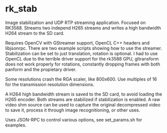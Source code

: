 # rk_stab
Image stabilization and UDP RTP streaming application. Focused on RK3588. Streams two independ H265 streams and writes a high bandwidth H264 stream to the SD card.

Requires OpenCV with GStreamer support, OpenCL C++ headers and libjsonrpc. There are two example scripts showing how to use the streamer. Stabilization can be set to just translation, rotation is optional. I had to use OpenCL due to the terrible driver support for the rk3588 GPU, gltransform does not work properly for rotations, constantly dropping frames with both panform and the propietary driver.

Some resolutions crash the RGA scaler, like 800x600. Use multiples of 16 for the transmission resolution dimensions.

A H264 high bandwidth stream is saved to the SD card, to avoid loading the H265 encoder. Both streams are stabilized if stabilization is enabled. A raw video shm source can be used to capture the original decompressed video to save it, process it through image recognitioning, or other uses.

Uses JSON-RPC to control various options, see set_params.sh for examples.

